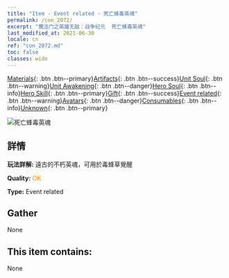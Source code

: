```yaml
---
title: "Item - Event related - 死亡蜂毒英魂"
permalink: /con_2072/
excerpt: "魔法门之英雄无敌：战争纪元  死亡蜂毒英魂"
last_modified_at: 2021-06-30
locale: cn
ref: "con_2072.md"
toc: false
classes: wide
---
```

 [Materials](/ItemsCN/){: .btn .btn--primary}[Artifacts](/ItemsCN/Artifacts/){: .btn .btn--success}[Unit Soul](/ItemsCN/UnitSoul/){: .btn .btn--warning}[Unit Awakening](/ItemsCN/UnitAwakening/){: .btn .btn--danger}[Hero Soul](/ItemsCN/HeroSoul/){: .btn .btn--info}[Hero Skill](/ItemsCN/HeroSkill/){: .btn .btn--primary}[Gift](/ItemsCN/Gift/){: .btn .btn--success}[Event related](/ItemsCN/Events/){: .btn .btn--warning}[Avatars](/ItemsCN/Avatars/){: .btn .btn--danger}[Consumables](/ItemsCN/Consumables/){: .btn .btn--info}[Unknown](/ItemsCN/Unknown/){: .btn .btn--primary}

 ![死亡蜂毒英魂](/images/t/juexing_808.jpg)

## 詳情
 **玩法詳解:** 遠古的不朽英魂，可用於毒蜂草覺醒

 **Quality:** <span style="color: #FF8C00">OK</span>

 **Type:** Event related

## Gather

  None

## This item contains:

  None

